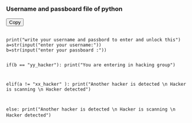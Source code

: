 ### Username and passboard file of python

<div>
    <button id="copyButton">Copy</button>
    <pre>
        <code id="codeBlock">
print("write your username and passbord to enter and unlock this")
a=str(input("enter your username:"))
b=str(input("enter your passboard :"))

if(b == "yy_hacker"):
    print("You are entering in hacking group")
        
elif(a != "xx_hacker" ):
    print("Another hacker is detected \n  Hacker is scanning \n Hacker detected")
   
        
else:
    print("Another hacker is detected \n  Hacker is scanning \n Hacker detected")
        </code>
    </pre>
</div>

    
